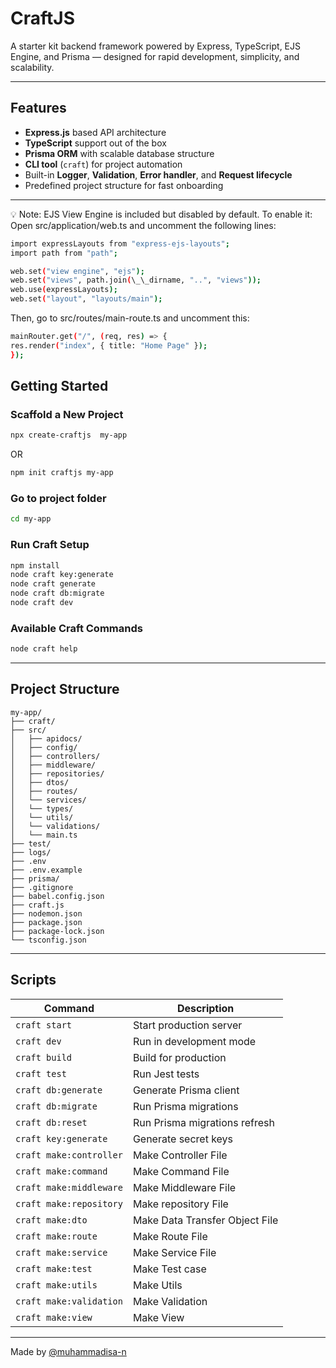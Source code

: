 # CraftJS

A starter kit backend framework powered by Express, TypeScript, EJS Engine, and Prisma — designed for rapid development, simplicity, and scalability.

---

## Features

- **Express.js** based API architecture
- **TypeScript** support out of the box
- **Prisma ORM** with scalable database structure
- **CLI tool** (`craft`) for project automation
- Built-in **Logger**, **Validation**, **Error handler**, and **Request lifecycle**
- Predefined project structure for fast onboarding

---

💡 Note: EJS View Engine is included but disabled by default. To enable it:
Open src/application/web.ts and uncomment the following lines:

```bash
import expressLayouts from "express-ejs-layouts";
import path from "path";

web.set("view engine", "ejs");
web.set("views", path.join(\_\_dirname, "..", "views"));
web.use(expressLayouts);
web.set("layout", "layouts/main");
```

Then, go to src/routes/main-route.ts and uncomment this:

```bash
mainRouter.get("/", (req, res) => {
res.render("index", { title: "Home Page" });
});
```

## Getting Started

### Scaffold a New Project

```bash
npx create-craftjs  my-app
```

OR

```bash
npm init craftjs my-app
```

### Go to project folder

```bash
cd my-app
```

### Run Craft Setup

```bash
npm install
node craft key:generate
node craft generate
node craft db:migrate
node craft dev
```

### Available Craft Commands

```bash
node craft help
```

---

## Project Structure

```
my-app/
├── craft/
├── src/
│   ├── apidocs/
│   ├── config/
│   ├── controllers/
│   ├── middleware/
│   ├── repositories/
│   ├── dtos/
│   ├── routes/
│   └── services/
│   └── types/
│   └── utils/
│   └── validations/
│   └── main.ts
├── test/
├── logs/
├── .env
├── .env.example
├── prisma/
├── .gitignore
├── babel.config.json
├── craft.js
├── nodemon.json
├── package.json
├── package-lock.json
└── tsconfig.json
```

---

## Scripts

| Command                 | Description                    |
| ----------------------- | ------------------------------ |
| `craft start`           | Start production server        |
| `craft dev`             | Run in development mode        |
| `craft build`           | Build for production           |
| `craft test`            | Run Jest tests                 |
| `craft db:generate`     | Generate Prisma client         |
| `craft db:migrate`      | Run Prisma migrations          |
| `craft db:reset`        | Run Prisma migrations refresh  |
| `craft key:generate`    | Generate secret keys           |
| `craft make:controller` | Make Controller File           |
| `craft make:command`    | Make Command File              |
| `craft make:middleware` | Make Middleware File           |
| `craft make:repository` | Make repository File           |
| `craft make:dto`        | Make Data Transfer Object File |
| `craft make:route`      | Make Route File                |
| `craft make:service`    | Make Service File              |
| `craft make:test`       | Make Test case                 |
| `craft make:utils`      | Make Utils                     |
| `craft make:validation` | Make Validation                |
| `craft make:view`       | Make View                      |

---

Made by [@muhammadisa-n](https://github.com/muhammadisa-n)
